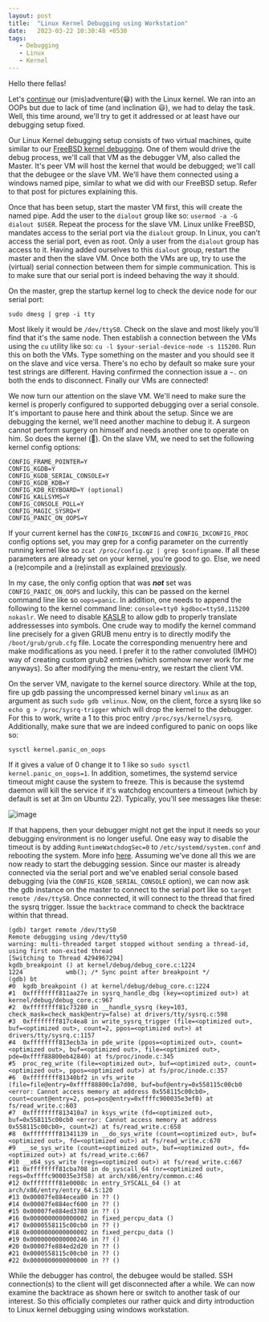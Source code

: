```yaml
---
layout: post
title:  "Linux Kernel Debugging using Workstation"
date:   2023-03-22 10:30:48 +0530
tags:
   - Debugging
   - Linux
   - Kernel
---
```


Hello there fellas!

Let's [continue](https://redbilledpanda.github.io/2023/03/19/Linux-Kernel-Compilation-PartII.html) our (mis)adventure(😁) with the Linux kernel. We ran into an OOPs but due to lack of time (and inclination 😃), we had to delay the task. Well, this time around, we'll try to get it addressed or at least have our debugging setup fixed.

Our Linux Kernel debugging setup consists of two virtual machines, quite similar to our [FreeBSD kernel debugging](https://redbilledpanda.github.io/2023/03/11/Kernel-Debugging-using-workstation.html). One of them would drive the debug process, we'll call that VM as the debugger VM, also called the Master. It's peer VM will host the kernel that would be debugged; we'll call that the debugee or the slave VM. We'll have them connected using a windows named pipe, similar to what we did with our FreeBSD setup. Refer to that post for pictures explaining this.

Once that has been setup, start the master VM first, this will create the named pipe. Add the user to the `dialout` group like so: `usermod -a -G dialout $USER`. Repeat the process for the slave VM. Linux unlike FreeBSD, mandates access to the serial port via the `dialout` group. In Linux, you can't access the serial port, even as root. Only a user from the `dialout` group has access to it. Having added ourselves to this `dialout` group, restart the master and then the slave VM. Once both the VMs are up, try to use the (virtual) serial connection between them for simple communication. This is to make sure that our serial port is indeed behaving the way it should.

On the master, grep the startup kernel log to check the device node for our serial port:
```
sudo dmesg | grep -i tty
```
Most likely it would be `/dev/ttyS0`. Check on the slave and most likely you'll find that it's the same node. Then establish a connection between the VMs using the `cu` utility like so: `cu -l $your-serial-device-node -s 115200`. Run this on both the VMs. Type something on the master and you should see it on the slave and vice versa. There's no echo by default so make sure your test strings are different. Having confirmed the connection issue a `~.` on both the ends to disconnect. Finally our VMs are connected!

We now turn our attention on the slave VM. We'll need to make sure the kernel is properly configured to supported debugging over a serial console. It's important to pause here and think about the setup. Since we are debugging the kernel, we'll need another machine to debug it. A surgeon cannot perform surgery on himself and needs another one to operate on him. So does the kernel (🙂). On the slave VM, we need to set the following kernel config options:

```
CONFIG_FRAME_POINTER=Y
CONFIG_KGDB=Y
CONFIG_KGDB_SERIAL_CONSOLE=Y
CONFIG_KGDB_KDB=Y
CONFIG_KDB_KEYBOARD=Y (optional)
CONFIG_KALLSYMS=Y
CONFIG_CONSOLE_POLL=Y
CONFIG_MAGIC_SYSRQ=Y
CONFIG_PANIC_ON_OOPS=Y
```
If your current kernel has the `CONFIG_IKCONFIG` and `CONFIG_IKCONFIG_PROC` config options set, you may grep for a config parameter on the currently running kernel like so `zcat /proc/config.gz | grep $configname`. If all these parameters are already set on your kernel, you're good to go. Else, we need a (re)compile and a (re)install as explained [previously](https://redbilledpanda.github.io/2023/03/15/Linux-Kernel-Compilation-Part.html). 

In my case, the only config option that was ***not*** set was `CONFIG_PANIC_ON_OOPS` and luckily, this can be passed on the kernel command line like so `oops=panic`. In addition, one needs to append the following to the kernel command line: `console=tty0 kgdboc=ttyS0,115200 nokaslr`. We need to disable [KASLR](https://www.ibm.com/docs/en/linux-on-systems?topic=shutdown-kaslr) to allow gdb to properly translate addressesses into symbols. One crude way to modify the kernel command line precisely for a given GRUB menu entry is to directly modify the `/boot/grub/grub.cfg` file. Locate the corresponding menuentry here and make modifications as you need. I prefer it to the rather convoluted (IMHO) way of creating custom grub2 entries (which somehow never work for me anyways). So after modifying the menu-entry, we restart the client VM.

On the server VM, navigate to the kernel source directory. While at the top, fire up gdb passing the uncompressed kernel binary `vmlinux` as an argument as such `sudo gdb vmlinux`. Now, on the client, force a sysrq like so `echo g > /proc/sysrq-trigger` which will drop the kernel to the debugger. For this to work, write a 1 to this proc entry `/proc/sys/kernel/sysrq`. Additionally, make sure that we are indeed configured to panic on oops like so:
   ```
   sysctl kernel.panic_on_oops
   ```
If it gives a value of 0 change it to 1 like so `sudo sysctl kernel.panic_on_oops=1`. In addition, sometimes, the systemd service timeout might cause the system to freeze. This is because the systemd daemon will kill the service if it's watchdog encounters a timeout (which by default is set at 3m on Ubuntu 22). Typically, you'll see messages like these:

![image](https://user-images.githubusercontent.com/46345560/230270093-0536505e-9462-4fb6-bd71-cd1596deee28.png)

If that happens, then your debugger might not get the input it needs so your debugging environment is no longer useful. One easy way to disable the timeout is by adding `RuntimeWatchdogSec=0` to `/etc/systemd/system.conf` and rebooting the system. More info [here](https://0pointer.de/blog/projects/watchdog.html). Assuming we've done all this we are now ready to start the debugging session. Since our master is already connected via the serial port and we've enabled serial console based debugging (via the `CONFIG_KGDB_SERIAL_CONSOLE` option), we can now ask the gdb instance on the master to connect to the serial port like so `target remote /dev/ttyS0`. Once connected, it will connect to the thread that fired the sysrq trigger. Issue the `backtrace` command to check the backtrace within that thread.

```
(gdb) target remote /dev/ttyS0
Remote debugging using /dev/ttyS0
warning: multi-threaded target stopped without sending a thread-id, using first non-exited thread
[Switching to Thread 4294967294]
kgdb_breakpoint () at kernel/debug/debug_core.c:1224
1224            wmb(); /* Sync point after breakpoint */
(gdb) bt
#0  kgdb_breakpoint () at kernel/debug/debug_core.c:1224
#1  0xffffffff811aa27e in sysrq_handle_dbg (key=<optimized out>) at kernel/debug/debug_core.c:967
#2  0xffffffff81c73280 in __handle_sysrq (key=103, check_mask=check_mask@entry=false) at drivers/tty/sysrq.c:598
#3  0xffffffff817c4ea8 in write_sysrq_trigger (file=<optimized out>, buf=<optimized out>, count=2, ppos=<optimized out>) at drivers/tty/sysrq.c:1157
#4  0xffffffff813ecb3a in pde_write (ppos=<optimized out>, count=<optimized out>, buf=<optimized out>, file=<optimized out>, pde=0xffff88800eb42840) at fs/proc/inode.c:345
#5  proc_reg_write (file=<optimized out>, buf=<optimized out>, count=<optimized out>, ppos=<optimized out>) at fs/proc/inode.c:357
#6  0xffffffff81340bf2 in vfs_write (file=file@entry=0xffff88800c1a7d00, buf=buf@entry=0x558115c00cb0 <error: Cannot access memory at address 0x558115c00cb0>, count=count@entry=2, pos=pos@entry=0xffffc900035e3ef0) at fs/read_write.c:603
#7  0xffffffff813410a7 in ksys_write (fd=<optimized out>, buf=0x558115c00cb0 <error: Cannot access memory at address 0x558115c00cb0>, count=2) at fs/read_write.c:658
#8  0xffffffff81341139 in __do_sys_write (count=<optimized out>, buf=<optimized out>, fd=<optimized out>) at fs/read_write.c:670
#9  __se_sys_write (count=<optimized out>, buf=<optimized out>, fd=<optimized out>) at fs/read_write.c:667
#10 __x64_sys_write (regs=<optimized out>) at fs/read_write.c:667
#11 0xffffffff81cba708 in do_syscall_64 (nr=<optimized out>, regs=0xffffc900035e3f58) at arch/x86/entry/common.c:46
#12 0xffffffff81e0008c in entry_SYSCALL_64 () at arch/x86/entry/entry_64.S:120
#13 0x00007fe884ecea00 in ?? ()
#14 0x00007fe884ecf600 in ?? ()
#15 0x00007fe884ed3780 in ?? ()
#16 0x0000000000000002 in fixed_percpu_data ()
#17 0x0000558115c00cb0 in ?? ()
#18 0x0000000000000002 in fixed_percpu_data ()
#19 0x0000000000000246 in ?? ()
#20 0x00007fe884ed2d20 in ?? ()
#21 0x0000558115c00cb0 in ?? ()
#22 0x0000000000000000 in ?? ()
```
While the debugger has control, the debugee would be stalled. SSH connection(s) to the client will get disconnected after a while. We can now examine the backtrace as shown here or switch to another task of our interest. So this officially completes our rather quick and dirty introduction to Linux kernel debugging using windows workstation.
